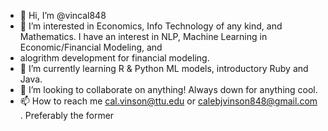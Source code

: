 - 👋 Hi, I’m @vincal848
- 👀 I’m interested in Economics, Info Technology of any kind, and Mathematics. I have an interest in NLP, Machine Learning in Economic/Financial Modeling, and
- alogrithm development for financial modeling.
- 🌱 I’m currently learning R & Python ML models, introductory Ruby and Java.
- 💞️ I’m looking to collaborate on anything! Always down for anything cool.
- 📫 How to reach me cal.vinson@ttu.edu or calebjvinson848@gmail.com . Preferably the former

<!---
vincal848/vincal848 is a ✨ special ✨ repository because its `README.md` (this file) appears on your GitHub profile.
You can click the Preview link to take a look at your changes.
--->
